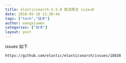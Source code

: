 ```yaml
---
title: elasticsearch-5.5.0 取消聚合 size=0
date: 2018-05-18 11:30:44
tags: ["tech","技术"]
author: wangxiuwen
categories: ["技术"]
layout: post
---
```


issues 如下

```
https://github.com/elastic/elasticsearch/issues/18838
```